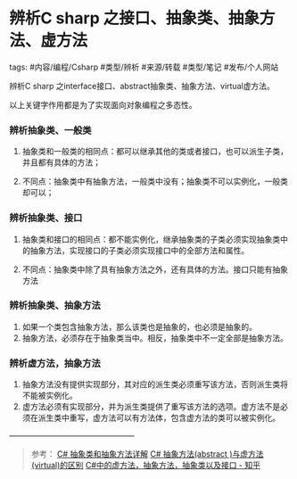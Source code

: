 # 辨析C sharp 之接口、抽象类、抽象方法、虚方法


tags: #内容/编程/Csharp #类型/辨析 #来源/转载 #类型/笔记 #发布/个人网站 


辨析C sharp 之interface接口、abstract抽象类、抽象方法、virtual虚方法。

以上关键字作用都是为了实现面向对象编程之多态性。

### 辨析抽象类、一般类

1. 抽象类和一般类的相同点：都可以继承其他的类或者接口，也可以派生子类，并且都有具体的方法；

2. 不同点：抽象类中有抽象方法，一般类中没有；抽象类不可以实例化，一般类却可以；

### 辨析抽象类、接口
1. 抽象类和接口的相同点：都不能实例化，继承抽象类的子类必须实现抽象类中的抽象方法，实现接口的子类必须实现接口中的全部方法和属性。

2. 不同点：抽象类中除了具有抽象方法之外，还有具体的方法。接口只能有抽象方法

### 辨析抽象类、抽象方法
1. 如果一个类包含抽象方法，那么该类也是抽象的，也必须是抽象的。
2. 抽象方法，必须存在于抽象类当中。相反，抽象类中不一定全部是抽象方法。

### 辨析虚方法，抽象方法

1. 抽象方法没有提供实现部分，其对应的派生类必须重写该方法，否则派生类将不能被实例化。
2. 虚方法必须有实现部分，并为派生类提供了重写该方法的选项。虚方法不是必须在派生类中重写，虚方法可以有方法体，包含虚方法的类可以被实例化。


————————————————

> 参考：
> [C# 抽象类和抽象方法详解](https://blog.csdn.net/u013180863/article/details/48240433)
> [C# 抽象方法(abstract )与虚方法(virtual)的区别](https://www.cnblogs.com/mrzhoushare/articles/6854411.html)
> [C#中的虚方法，抽象方法，抽象类以及接口 - 知乎](https://zhuanlan.zhihu.com/p/88183813)